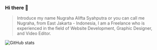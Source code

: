### Hi there 👋

> Introduce my name Nugraha Alifta Syahputra or you can call me Nugraha, from East Jakarta - Indonesia, I am a Freelance who is experienced in the field of Website Development, Graphic Designer, and Video Editor.

![GitHub stats](https://github-readme-stats.vercel.app/api?username=Nugraha05&show_icons=true)

